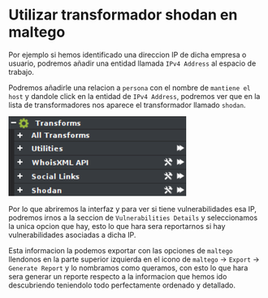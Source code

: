 # Utilizar transformador shodan en maltego

Por ejemplo si hemos identificado una direccion IP de dicha empresa o usuario, podremos añadir una entidad llamada `IPv4 Address` al espacio de trabajo.

Podremos añadirle una relacion a `persona` con el nombre de `mantiene el host` y dandole click en la entidad de `IPv4 Address`, podremos ver que en la lista de transformadores nos aparece el transformador llamado `shodan`.

![](<../../../.gitbook/assets/image (4) (1).png>)

Por lo que abriremos la interfaz y para ver si tiene vulnerabilidades esa IP, podremos irnos a la seccion de `Vulnerabilities Details` y seleccionamos la unica opcion que hay, esto lo que hara sera reportarnos si hay vulnerabilidades asociadas a dicha IP.

Esta informacion la podemos exportar con las opciones de `maltego` llendonos en la parte superior izquierda en el icono de `maltego` -> `Export` -> `Generate Report` y lo nombramos como queramos, con esto lo que hara sera generar un reporte respecto a la informacion que hemos ido descubriendo teniendolo todo perfectamente ordenado y detallado.
